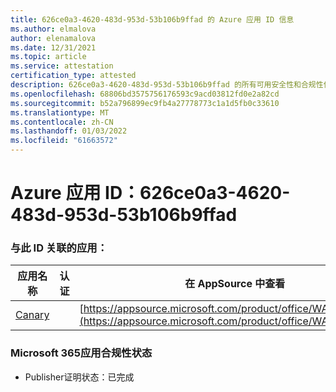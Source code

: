 ```yaml
---
title: 626ce0a3-4620-483d-953d-53b106b9ffad 的 Azure 应用 ID 信息
ms.author: elmalova
author: elenamalova
ms.date: 12/31/2021
ms.topic: article
ms.service: attestation
certification_type: attested
description: 626ce0a3-4620-483d-953d-53b106b9ffad 的所有可用安全性和合规性信息。
ms.openlocfilehash: 68806bd3575756176593c9acd03812fd0e2a82cd
ms.sourcegitcommit: b52a796899ec9fb4a27778773c1a1d5fb0c33610
ms.translationtype: MT
ms.contentlocale: zh-CN
ms.lasthandoff: 01/03/2022
ms.locfileid: "61663572"
---
```

# <a name="azure-app-id-626ce0a3-4620-483d-953d-53b106b9ffad"></a>Azure 应用 ID：626ce0a3-4620-483d-953d-53b106b9ffad


### <a name="apps-associated-with-this-id"></a>与此 ID 关联的应用：
| **应用名称** | **认证** | **在 AppSource 中查看** |
|--------------|---------------|-----------------------|
| [Canary](https://docs.microsoft.com/microsoft-365-app-certification/forward/WA200003193) |  | [https://appsource.microsoft.com/product/office/WA200003193](https://appsource.microsoft.com/product/office/WA200003193) |

### <a name="microsoft-365-app-compliance-status"></a>Microsoft 365应用合规性状态
- Publisher证明状态：已完成
